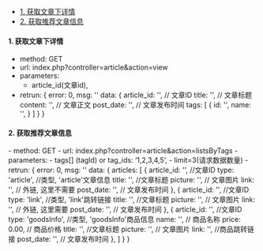* [1. 获取文章下详情](#getDetail)
* [2. 获取推荐文章信息](#getPush)


<h4 id='getDetail'>1. 获取文章下详情</h4>

- method: GET
- url: index.php?controller=article&action=view
- parameters: 
    - article_id(文章id),
- retrun: 
        {
            error: 0,
            msg: ''
            data: {
                    article_id: '', // 文章ID
                    title: '',  // 文章标题
                    content: '', // 文章正文
                    post_date: '', // 文章发布时间
                    tags:  [
                        {
                           id: '',
                           name: '',
                        }
                    ]
                 } 
        }  


<h4 id='getPush'>2. 获取推荐文章信息</h4>
- method: GET
- url: index.php?controller=article&action=listsByTags
- parameters: 
    - tags[] (tagId) or  tag_ids: ‘1,2,3,4,5’,
    - limit=3(请求数据数量)
- retrun: 
        {
            error: 0,
            msg: ''
            data: {
                articles: [
                        {
                        article_id: '', //文章ID
                        type: 'article',  //类型, 'article'文章信息
                        title: '',  //文章标题
                        picture: '', // 文章图片
                        link: '', // 外链, 这里不需要
                        post_date: '', // 文章发布时间
                    },
                    {
                        article_id: '', //文章ID
                        type: 'link',  //类型, 'link'跳转链接
                        title: '',  //文章标题
                        picture: '', // 文章图片
                        link: '', // 外链, 这里需要
                        post_date: '', // 文章发布时间
                    },
                    {
                        article_id: '', //文章ID
                        type: 'goodsInfo',  //类型, 'goodsInfo'商品信息
                        name: '',   // 商品名称 
                        price: 0.00,  // 商品价格
                        title: '',  //文章标题
                        picture: '', // 文章图片
                        link: '', //商品跳转链接
                        post_date: '', // 文章发布时间
                    },
                    ]
                } 
        }
